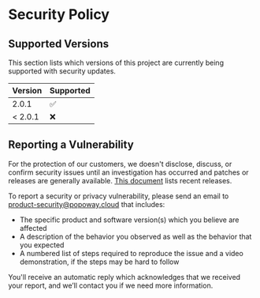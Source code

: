 # Security Policy

## Supported Versions

This section lists which versions of this project are currently being supported with security updates.

| Version    | Supported          |
| ---------- | ------------------ |
| 2.0.1      | :white_check_mark: |
| < 2.0.1    | :x:                |

## Reporting a Vulnerability

For the protection of our customers, we doesn't disclose, discuss, or confirm security issues until an investigation has occurred and patches or releases are generally available. [This document](https://github.com/popoway/popoway-me/commits/master) lists recent releases. 

To report a security or privacy vulnerability, please send an email to product-security@popoway.cloud that includes: 

- The specific product and software version(s) which you believe are affected
- A description of the behavior you observed as well as the behavior that you expected
- A numbered list of steps required to reproduce the issue and a video demonstration, if the steps may be hard to follow

You'll receive an automatic reply which acknowledges that we received your report, and we’ll contact you if we need more information.
